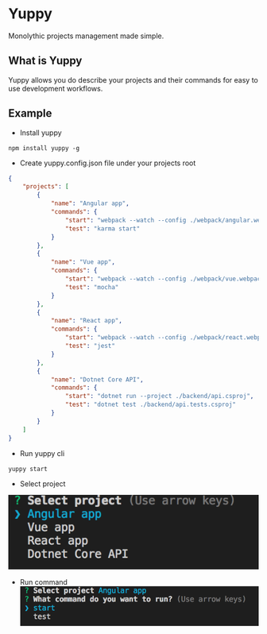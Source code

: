 # Yuppy
Monolythic projects management made simple.

## What is Yuppy
Yuppy allows you do describe your projects and their commands for easy to use development workflows.

## Example

* Install yuppy
```
npm install yuppy -g
```

* Create yuppy.config.json file under your projects root

```json
{
    "projects": [
        {
            "name": "Angular app",
            "commands": {
                "start": "webpack --watch --config ./webpack/angular.webpack.js",
                "test": "karma start"
            }
        },
        {
            "name": "Vue app",
            "commands": {
                "start": "webpack --watch --config ./webpack/vue.webpack.js",
                "test": "mocha"
            }
        },
        {
            "name": "React app",
            "commands": {
                "start": "webpack --watch --config ./webpack/react.webpack.js",
                "test": "jest"
            }
        },
        {
            "name": "Dotnet Core API",
            "commands": {
                "start": "dotnet run --project ./backend/api.csproj",
                "test": "dotnet test ./backend/api.tests.csproj"
            }
        }
    ]
}
```

* Run yuppy cli

```
yuppy start
```

* Select project

![](https://github.com/anjmao/yuppy/blob/master/select_project.png)

* Run command
![](https://github.com/anjmao/yuppy/blob/master/run_command.png)
